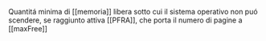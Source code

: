 Quantitá minima di [[memoria]] libera sotto cui il sistema operativo non puó scendere, se raggiunto attiva [[PFRA]], che porta il numero di pagine a [[maxFree]]
